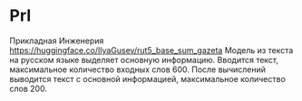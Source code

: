# PrI
Прикладная Инженерия
https://huggingface.co/IlyaGusev/rut5_base_sum_gazeta
Модель из текста на русском языке выделяет основную информацию.
Вводится текст, максимальное количество входных слов 600. После вычислений выводится текст с основной информацией, максимальное количество слов 200.